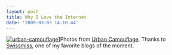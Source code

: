 ```yaml
---
layout: post
title: Why I Love the Internet
date: '2009-03-03 14:10:44'
---
```



[![urban-camouflage1](http://res.cloudinary.com/meshulam/image/upload/h_324,w_550/v1437619473/urban-camouflage1_twvwzv.jpg "urban-camouflage1")](http://www.urbancamouflage.de/)Photos from [Urban Camouflage](http://www.urbancamouflage.de/). Thanks to [Swissmiss](http://www.swiss-miss.com/2009/03/urban-camouflage.html), one of my favorite blogs of the moment.


